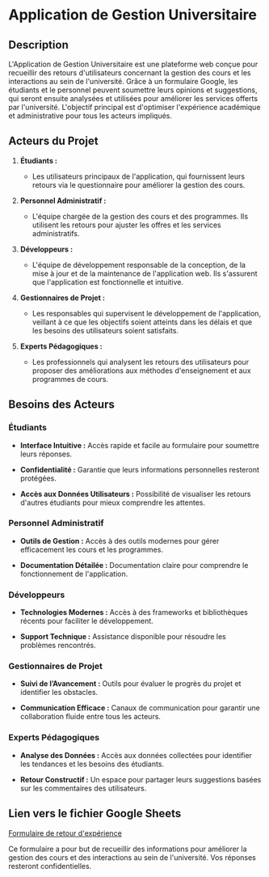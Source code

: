 # Application de Gestion Universitaire






## Description


L'Application de Gestion Universitaire est une plateforme web conçue pour recueillir des retours d'utilisateurs concernant la gestion des cours et les interactions au sein de l'université. Grâce à un formulaire Google, les étudiants et le personnel peuvent soumettre leurs opinions et suggestions, qui seront ensuite analysées et utilisées pour améliorer les services offerts par l'université. L'objectif principal est d'optimiser l'expérience académique et administrative pour tous les acteurs impliqués.





## Acteurs du Projet





1. **Étudiants :**


   - Les utilisateurs principaux de l'application, qui fournissent leurs retours via le questionnaire pour améliorer la gestion des cours.





2. **Personnel Administratif :**


   - L'équipe chargée de la gestion des cours et des programmes. Ils utilisent les retours pour ajuster les offres et les services administratifs.





3. **Développeurs :**


   - L'équipe de développement responsable de la conception, de la mise à jour et de la maintenance de l'application web. Ils s'assurent que l'application est fonctionnelle et intuitive.





4. **Gestionnaires de Projet :**


   - Les responsables qui supervisent le développement de l'application, veillant à ce que les objectifs soient atteints dans les délais et que les besoins des utilisateurs soient satisfaits.





5. **Experts Pédagogiques :**


   - Les professionnels qui analysent les retours des utilisateurs pour proposer des améliorations aux méthodes d'enseignement et aux programmes de cours.





## Besoins des Acteurs





### Étudiants


- **Interface Intuitive :** Accès rapide et facile au formulaire pour soumettre leurs réponses.


- **Confidentialité :** Garantie que leurs informations personnelles resteront protégées.


- **Accès aux Données Utilisateurs :** Possibilité de visualiser les retours d'autres étudiants pour mieux comprendre les attentes.





### Personnel Administratif


- **Outils de Gestion :** Accès à des outils modernes pour gérer efficacement les cours et les programmes.


- **Documentation Détailée :** Documentation claire pour comprendre le fonctionnement de l'application.





### Développeurs


- **Technologies Modernes :** Accès à des frameworks et bibliothèques récents pour faciliter le développement.


- **Support Technique :** Assistance disponible pour résoudre les problèmes rencontrés.





### Gestionnaires de Projet


- **Suivi de l’Avancement :** Outils pour évaluer le progrès du projet et identifier les obstacles.


- **Communication Efficace :** Canaux de communication pour garantir une collaboration fluide entre tous les acteurs.





### Experts Pédagogiques


- **Analyse des Données :** Accès aux données collectées pour identifier les tendances et les besoins des étudiants.


- **Retour Constructif :** Un espace pour partager leurs suggestions basées sur les commentaires des utilisateurs.





## Lien vers le fichier Google Sheets


[Formulaire de retour d'expérience](https://docs.google.com/forms/d/e/1FAIpQLSfbPRJhx1QPDuajJFQxq-PElusgzgDf2eLF6nrVC_XEesxs-g/viewform)





Ce formulaire a pour but de recueillir des informations pour améliorer la gestion des cours et des interactions au sein de l'université. Vos réponses resteront confidentielles.
